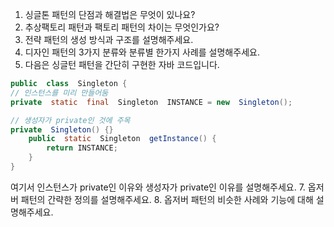 1. 싱글톤 패턴의 단점과 해결법은 무엇이 있나요?
2. 추상팩토리 패턴과 팩토리 패턴의 차이는 무엇인가요?
3. 전략 패턴의 생성 방식과 구조를 설명해주세요.
4. 디자인 패턴의 3가지 분류와 분류별 한가지 사례를 설명해주세요.
5. 다음은 싱글턴 패턴을 간단히 구현한 자바 코드입니다.
``` Java
public  class  Singleton {
// 인스턴스를 미리 만들어둠
private  static  final  Singleton  INSTANCE = new  Singleton();

// 생성자가 private인 것에 주목
private  Singleton() {}
	public  static  Singleton  getInstance() {
		return INSTANCE;
	}
}
```
여기서 인스턴스가 private인 이유와 생성자가 private인 이유를 설명해주세요.
7. 옵저버 패턴의 간략한 정의를 설명해주세요.
8. 옵저버 패턴의 비슷한 사례와 기능에 대해 설명해주세요.